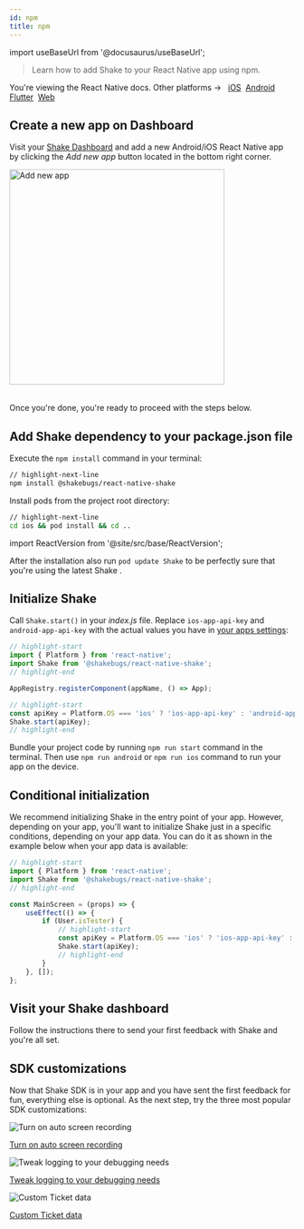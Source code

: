 ```yaml
---
id: npm
title: npm
---
```

import useBaseUrl from '@docusaurus/useBaseUrl';

> Learn how to add Shake to your React Native app using npm.

<p class="p2 mt-40">You're viewing the React Native docs. Other platforms → &nbsp;
<a href="/docs/ios/install/spm/">iOS</a>&nbsp; 
<a href="/docs/android/installation/">Android</a>&nbsp;
<a href="/docs/flutter/installation/">Flutter</a>&nbsp;  
<a href="/docs/web/install/npm/">Web</a>&nbsp;
</p>


## Create a new app on Dashboard

Visit your [Shake Dashboard](https://app.shakebugs.com) and add a new Android/iOS React Native app by clicking the *Add new app* button located in the bottom right corner.

<table class="media-container media-container-highlighted mt-40 mb-40">
<img
  alt="Add new app"
  width="380"
  src={useBaseUrl('img/add-new-app-button.png')}
/>
</table>

Once you're done, you're ready to proceed with the steps below.

## Add Shake dependency to your package.json file

Execute the `npm install` command in your terminal:

```bash title="Terminal"
// highlight-next-line
npm install @shakebugs/react-native-shake
```

Install pods from the project root directory:

```bash title="Terminal"
// highlight-next-line
cd ios && pod install && cd ..
```

import ReactVersion from '@site/src/base/ReactVersion';

After the installation also run `pod update Shake` to be perfectly sure that you're using the latest Shake <ReactVersion/>.

## Initialize Shake

Call `Shake.start()` in your _index.js_ file.
Replace `ios-app-api-key` and `android-app-api-key` with the actual values you have in [your apps settings](https://app.shakebugs.com/administration/apps):

```js title="index.js"
// highlight-start
import { Platform } from 'react-native';
import Shake from '@shakebugs/react-native-shake';
// highlight-end

AppRegistry.registerComponent(appName, () => App);

// highlight-start
const apiKey = Platform.OS === 'ios' ? 'ios-app-api-key' : 'android-app-api-key';
Shake.start(apiKey);
// highlight-end
```

Bundle your project code by running `npm run start` command in the terminal.
Then use `npm run android` or `npm run ios` command to run your app on the device.

## Conditional initialization

We recommend initializing Shake in the entry point of your app.
However, depending on your app, you'll want to initialize Shake just in a specific conditions, depending on your app data.
You can do it as shown in the example below when your app data is available:

```js title="MainScreen.js"
// highlight-start
import { Platform } from 'react-native';
import Shake from '@shakebugs/react-native-shake';
// highlight-end

const MainScreen = (props) => {
	useEffect(() => {
		if (User.isTester) {
            // highlight-start
            const apiKey = Platform.OS === 'ios' ? 'ios-app-api-key' : 'android-app-api-key';
            Shake.start(apiKey);
            // highlight-end
		}
	}, []);
};
```

## Visit your Shake dashboard

Follow the instructions there to send your first feedback with Shake and you're all set.

## SDK customizations

Now that Shake SDK is in your app and you have sent the first feedback for fun, everything else is optional.
As the next step, try the three most popular SDK customizations:

<div class="featuresList">
    <div>
        <img src="/docs/img/screen-recording@2x.png" alt="Turn on auto screen recording"/>
        <p><a href="/docs/react/configuration-and-data/auto-screen-recording/">Turn on auto screen recording</a></p>
    </div>
    <div>
        <img src="/docs/img/steps-to-reproduce@2x.png" alt="Tweak logging to your debugging needs"/>
        <p><a href="/docs/react/configuration-and-data/activity-history">Tweak logging to your debugging needs</a></p>
    </div>
    <div>
        <img src="/docs/img/feature-custom-ticket-data@2x.png" alt="Custom Ticket data"/>
        <p><a href="/docs/react/configuration-and-data/ticket-metadata/">Custom Ticket data</a></p>
    </div>
</div>
